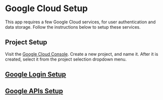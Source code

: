 
# Google Cloud Setup

This app requires a few Google Cloud services, for user authentication and data storage. Follow the instructions below to setup these services.

## Project Setup

Visit the [Google Cloud Console](https://console.cloud.google.com). Create a new project, and name it. After it is created, select it from the project selection dropdown menu.

## [Google Login Setup](/setup/GOOGLE_LOGIN.md)

## [Google APIs Setup](/setup/GOOGLE_APIS.md)
